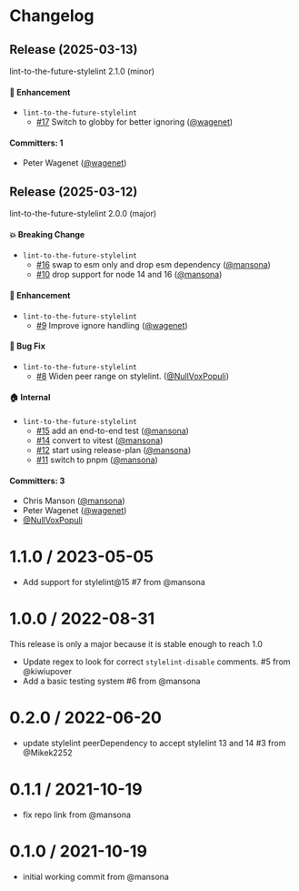 # Changelog

## Release (2025-03-13)

lint-to-the-future-stylelint 2.1.0 (minor)

#### :rocket: Enhancement
* `lint-to-the-future-stylelint`
  * [#17](https://github.com/mansona/lint-to-the-future-stylelint/pull/17) Switch to globby for better ignoring ([@wagenet](https://github.com/wagenet))

#### Committers: 1
- Peter Wagenet ([@wagenet](https://github.com/wagenet))

## Release (2025-03-12)

lint-to-the-future-stylelint 2.0.0 (major)

#### :boom: Breaking Change
* `lint-to-the-future-stylelint`
  * [#16](https://github.com/mansona/lint-to-the-future-stylelint/pull/16) swap to esm only and drop esm dependency ([@mansona](https://github.com/mansona))
  * [#10](https://github.com/mansona/lint-to-the-future-stylelint/pull/10) drop support for node 14 and 16 ([@mansona](https://github.com/mansona))

#### :rocket: Enhancement
* `lint-to-the-future-stylelint`
  * [#9](https://github.com/mansona/lint-to-the-future-stylelint/pull/9) Improve ignore handling ([@wagenet](https://github.com/wagenet))

#### :bug: Bug Fix
* `lint-to-the-future-stylelint`
  * [#8](https://github.com/mansona/lint-to-the-future-stylelint/pull/8) Widen peer range on stylelint. ([@NullVoxPopuli](https://github.com/NullVoxPopuli))

#### :house: Internal
* `lint-to-the-future-stylelint`
  * [#15](https://github.com/mansona/lint-to-the-future-stylelint/pull/15) add an end-to-end test ([@mansona](https://github.com/mansona))
  * [#14](https://github.com/mansona/lint-to-the-future-stylelint/pull/14) convert to vitest ([@mansona](https://github.com/mansona))
  * [#12](https://github.com/mansona/lint-to-the-future-stylelint/pull/12) start using release-plan ([@mansona](https://github.com/mansona))
  * [#11](https://github.com/mansona/lint-to-the-future-stylelint/pull/11) switch to pnpm ([@mansona](https://github.com/mansona))

#### Committers: 3
- Chris Manson ([@mansona](https://github.com/mansona))
- Peter Wagenet ([@wagenet](https://github.com/wagenet))
- [@NullVoxPopuli](https://github.com/NullVoxPopuli)

1.1.0 / 2023-05-05
==================
* Add support for stylelint@15 #7 from @mansona

1.0.0 / 2022-08-31
==================

This release is only a major because it is stable enough to reach 1.0 

* Update regex to look for correct `stylelint-disable` comments. #5 from @kiwiupover
* Add a basic testing system #6 from @mansona

0.2.0 / 2022-06-20
==================
* update stylelint peerDependency to accept stylelint 13 and 14 #3 from @Mikek2252

0.1.1 / 2021-10-19
==================
* fix repo link from @mansona

0.1.0 / 2021-10-19
==================
* initial working commit from @mansona
